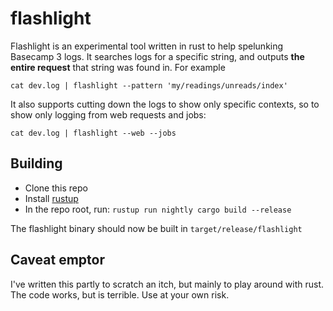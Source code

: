 # flashlight

Flashlight is an experimental tool written in rust to help spelunking Basecamp 3 logs. It searches logs for a specific string, and outputs **the entire request** that string was found in. For example 
```
cat dev.log | flashlight --pattern 'my/readings/unreads/index'
```

It also supports cutting down the logs to show only specific contexts, so to show only logging from web requests and jobs:
```
cat dev.log | flashlight --web --jobs
```

## Building

* Clone this repo
* Install [rustup](https://www.rustup.rs/)
* In the repo root, run: `rustup run nightly cargo build --release`

The flashlight binary should now be built in `target/release/flashlight`

## Caveat emptor

I've written this partly to scratch an itch, but mainly to play around with rust. The code works, but is terrible. Use at your own risk.
